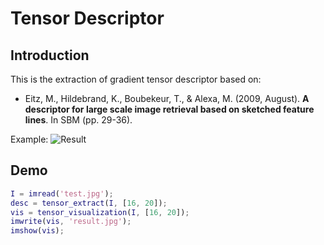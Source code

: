 Tensor Descriptor
=================

## Introduction

This is the extraction of gradient tensor descriptor based on:

* Eitz, M., Hildebrand, K., Boubekeur, T., & Alexa, M. (2009, August). **A descriptor for large scale image retrieval based on sketched feature lines**. In SBM (pp. 29-36).

Example:
![Result](https://cloud.githubusercontent.com/assets/853842/4804025/2ab3e7f6-5e63-11e4-941e-655fcd5baaa8.jpg)

## Demo

```matlab
I = imread('test.jpg');
desc = tensor_extract(I, [16, 20]);
vis = tensor_visualization(I, [16, 20]);
imwrite(vis, 'result.jpg');
imshow(vis);
```